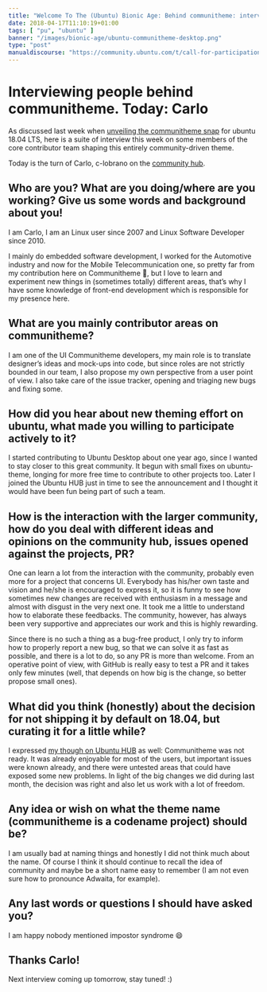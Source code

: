 ```yaml
---
title: "Welcome To The (Ubuntu) Bionic Age: Behind communitheme: interviewing Carlo"
date: 2018-04-17T11:10:19+01:00
tags: [ "pu", "ubuntu" ]
banner: "/images/bionic-age/ubuntu-communitheme-desktop.png"
type: "post"
manualdiscourse: "https://community.ubuntu.com/t/call-for-participation-an-ubuntu-default-theme-lead-by-the-community/1545"
---
```


# Interviewing people behind communitheme. Today: Carlo

As discussed last week when [unveiling the communitheme snap](/2018/04/10/welcome-to-the-ubuntu-bionic-age-new-wip-ubuntu-theme-as-a-snap/) for ubuntu 18.04 LTS, here is a suite of interview this week on some members of the core contributor team shaping this entirely community-driven theme.

Today is the turn of Carlo, c-lobrano on the [community hub](https://community.ubuntu.com/).

## Who are you? What are you doing/where are you working? Give us some words and background about you!

I am Carlo, I am an Linux user since 2007 and Linux Software Developer since 2010.

I mainly do embedded software development, I worked for the Automotive industry and now for the Mobile Telecommunication one, so pretty far from my contribution here on Communitheme 🙂, but I love to learn and experiment new things in (sometimes totally) different areas, that’s why I have some knowledge of front-end development which is responsible for my presence here.

## What are you mainly contributor areas on communitheme?

I am one of the UI Communitheme developers, my main role is to translate designer’s ideas and mock-ups into code, but since roles are not strictly bounded in our team, I also propose my own perspective from a user point of view. I also take care of the issue tracker, opening and triaging new bugs and fixing some. 

## How did you hear about new theming effort on ubuntu, what made you willing to participate actively to it?

I started contributing to Ubuntu Desktop about one year ago, since I wanted to stay closer to this great community. It begun with small fixes on ubuntu-theme, longing for more free time to contribute to other projects too. Later I joined the Ubuntu HUB just in time to see the announcement and I thought it would have been fun being part of such a team.

## How is the interaction with the larger community, how do you deal with different ideas and opinions on the community hub, issues opened against the projects, PR?

One can learn a lot from the interaction with the community, probably even more for a project that concerns UI. Everybody has his/her own taste and vision and he/she is encouraged to express it, so it is funny to see how sometimes new changes are received with enthusiasm in a message and almost with disgust in the very next one. It took me a little to understand how to elaborate these feedbacks. The community, however, has always been very supportive and appreciates our work and this is highly rewarding.

Since there is no such a thing as a bug-free product, I only try to inform how to properly report a new bug, so that we can solve it as fast as possible, and there is a lot to do, so any PR is more than welcome. From an operative point of view, with GitHub is really easy to test a PR and it takes only few minutes (well, that depends on how big is the change, so better propose small ones).

## What did you think (honestly) about the decision for not shipping it by default on 18.04, but curating it for a little while?

I expressed [my though on Ubuntu HUB](https://community.ubuntu.com/t/call-for-participation-an-ubuntu-default-theme-lead-by-the-community/1545/642) as well: Communitheme was not ready. It was already enjoyable for most of the users, but important issues were known already, and there were untested areas that could have exposed some new problems. In light of the big changes we did during last month, the decision was right and also let us work with a lot of freedom.

## Any idea or wish on what the theme name (communitheme is a codename project) should be?

I am usually bad at naming things and honestly I did not think much about the name. Of course I think it should continue to recall the idea of community and maybe be a short name easy to remember (I am not even sure how to pronounce Adwaita, for example).

## Any last words or questions I should have asked you?

I am happy nobody mentioned impostor syndrome 😄

## Thanks Carlo!

Next interview coming up tomorrow, stay tuned! :)
